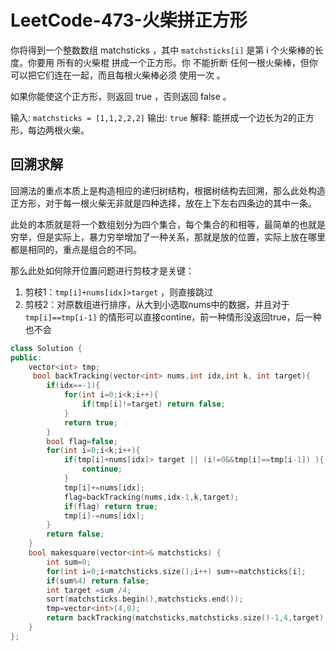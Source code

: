 # LeetCode-473-火柴拼正方形

你将得到一个整数数组 matchsticks ，其中 `matchsticks[i]` 是第 i 个火柴棒的长度。你要用 所有的火柴棍 拼成一个正方形。你 不能折断 任何一根火柴棒，但你可以把它们连在一起，而且每根火柴棒必须 使用一次 。

如果你能使这个正方形，则返回 true ，否则返回 false 。

输入: `matchsticks = [1,1,2,2,2]`
输出: `true`
解释: 能拼成一个边长为2的正方形，每边两根火柴。

## 回溯求解

回溯法的重点本质上是构造相应的递归树结构，根据树结构去回溯，那么此处构造正方形，对于每一根火柴无非就是四种选择，放在上下左右四条边的其中一条。

此处的本质就是将一个数组划分为四个集合，每个集合的和相等，最简单的也就是穷举，但是实际上，暴力穷举增加了一种关系，那就是放的位置，实际上放在哪里都是相同的，重点是组合的不同。

那么此处如何除开位置问题进行剪枝才是关键：

1. 剪枝1：`tmp[i]+nums[idx]>target` ，则直接跳过
2. 剪枝2：对原数组进行排序，从大到小选取nums中的数据，并且对于 `tmp[i]==tmp[i-1]` 的情形可以直接contine，前一种情形没返回true，后一种也不会

```C++
class Solution {
public:
    vector<int> tmp;
     bool backTracking(vector<int> nums,int idx,int k, int target){
        if(idx==-1){
            for(int i=0;i<k;i++){
                if(tmp[i]!=target) return false;
            }
            return true;
        }
        bool flag=false;
        for(int i=0;i<k;i++){
            if(tmp[i]+nums[idx]> target || (i!=0&&tmp[i]==tmp[i-1]) ){
                continue;
            }
            tmp[i]+=nums[idx];
            flag=backTracking(nums,idx-1,k,target);
            if(flag) return true;
            tmp[i]-=nums[idx];
        }
        return false;
    }
    bool makesquare(vector<int>& matchsticks) {
        int sum=0;
        for(int i=0;i<matchsticks.size();i++) sum+=matchsticks[i];
        if(sum%4) return false;
        int target =sum /4;
        sort(matchsticks.begin(),matchsticks.end());
        tmp=vector<int>(4,0);
        return backTracking(matchsticks,matchsticks.size()-1,4,target);
    }
};
```
